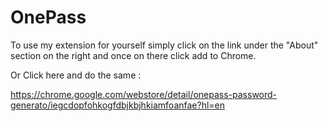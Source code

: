 # OnePass
To use my extension for yourself simply click on the link under the "About" section on the right and once on there click add to Chrome.

Or Click here and do the same : 

https://chrome.google.com/webstore/detail/onepass-password-generato/iegcdopfohkogfdbjkbjhkiamfoanfae?hl=en
